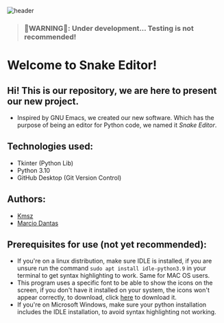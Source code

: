 ![header](https://user-images.githubusercontent.com/90472141/138929686-ace3d03b-72dc-43cf-a708-d2daf735d647.png)

> ### 🚧WARNING🚧: Under development... Testing is not recommended!

# Welcome to Snake Editor!
## Hi! This is our repository, we are here to present our new project.

- Inspired by GNU Emacs, we created our new software. Which has the purpose of being an editor for Python code, we named it *Snake Editor*.

## Technologies used:

- Tkinter (Python Lib)
- Python 3.10
- GitHub Desktop (Git Version Control)

## Authors:
- [Kmsz](https://github.com/Kamaasoo)
- [Marcio Dantas](https://github.com/marc-dantas)

## Prerequisites for use (not yet recommended):
- If you're on a linux distribution, make sure IDLE is installed, if you are unsure run the command `sudo apt install idle-python3.9` in your terminal to get syntax highlighting to work. Same for MAC OS users.
- This program uses a specific font to be able to show the icons on the screen, if you don't have it installed on your system, the icons won't appear correctly, to download, click [here](https://github.com/marc-dantas/snake-editor/blob/main/app/resources/font/Aquawax-Pro-Pictograms-Regular.ttf?raw=true) to download it.
- If you're on Microsoft Windows, make sure your python installation includes the IDLE installation, to avoid syntax highlighting not working.
